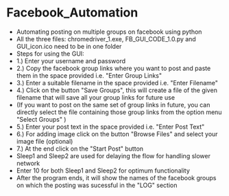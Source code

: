 # Facebook_Automation
* Automating posting on multiple groups on facebook using python
* All the three files: chromedriver_1.exe, FB_GUI_CODE_1.0.py and GUI_icon.ico need to be in one folder
* Steps for using the GUI:
* 1.) Enter your username and password
* 2.) Copy the facebook group links where you want to post and paste them in the space provided i.e. "Enter Group Links"
* 3.) Enter a suitable filename in the space provided i.e. "Enter Filename"
* 4.) Click on the button "Save Groups", this will create a file of the given filename that will save all your group links for future use
* (If you want to post on the same set of group links in future, you can directly select the file containing those group links from the option menu "Select Groups" )
* 5.) Enter your post text in the space provided i.e. "Enter Post Text"
* 6.) For adding image click on the button "Browse Files" and select your image file (optional)
* 7.) At the end click on the "Start Post" button
* Sleep1 and Sleep2 are used for delaying the flow for handling slower network
* Enter 10 for both Sleep1 and Sleep2 for optimum functionality
* After the program ends, it will show the names of the facebook groups on which the posting was sucessful in the "LOG" section
